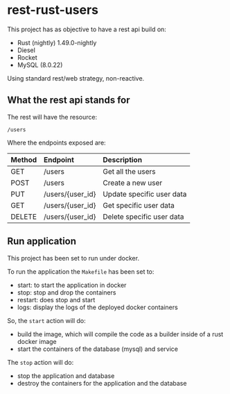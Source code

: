 # rest-rust-users

This project has as objective to have a rest api build on:

- Rust (nightly) 1.49.0-nightly
- Diesel
- Rocket
- MySQL (8.0.22)

Using standard rest/web strategy, non-reactive.

## What the rest api stands for

The rest will have the resource:

```vim
/users
```

Where the endpoints exposed are:

| Method | Endpoint | Description  |
| ---    |:------- |:-----|
|GET| /users | Get all the users |
|POST| /users | Create a new user |
|PUT| /users/{user_id} | Update specific user data |
|GET| /users/{user_id} | Get specific user data |
|DELETE| /users/{user_id} | Delete specific user data |

## Run application

This project has been set to run under docker.

To run the application the `Makefile` has been set to:

- start: to start the application in docker
- stop: stop and drop the containers
- restart: does stop and start
- logs: display the logs of the deployed docker containers

So, the `start` action will do:

- build the image, which will compile the code as a builder inside of a rust docker image
- start the containers of the database (mysql) and service

The `stop` action will do:

- stop the application and database
- destroy the containers for the application and the database
